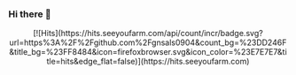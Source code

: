 ### Hi there 👋

<div align="center">[![Hits](https://hits.seeyoufarm.com/api/count/incr/badge.svg?url=https%3A%2F%2Fgithub.com%2Fgnsals0904&count_bg=%23DD246F&title_bg=%23FF8484&icon=firefoxbrowser.svg&icon_color=%23E7E7E7&title=hits&edge_flat=false)](https://hits.seeyoufarm.com)</div>

<!--
**gnsals0904/gnsals0904** is a ✨ _special_ ✨ repository because its `README.md` (this file) appears on your GitHub profile.

Here are some ideas to get you started:

- 🔭 I’m currently working on ...
- 🌱 I’m currently learning ...
- 👯 I’m looking to collaborate on ...
- 🤔 I’m looking for help with ...
- 💬 Ask me about ...
- 📫 How to reach me: ...
- 😄 Pronouns: ...
- ⚡ Fun fact: ...
-->
